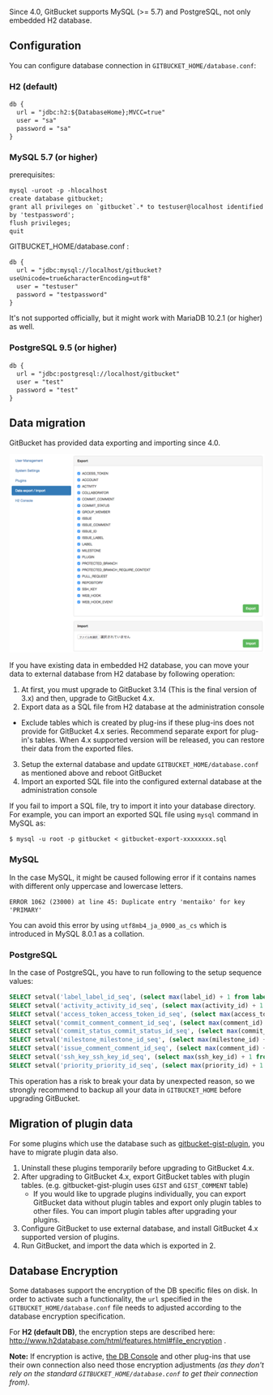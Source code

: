 Since 4.0, GitBucket supports MySQL (>= 5.7) and PostgreSQL, not only embedded H2 database.

## Configuration

You can configure database connection in `GITBUCKET_HOME/database.conf`:

### H2 (default)

```
db {
  url = "jdbc:h2:${DatabaseHome};MVCC=true"
  user = "sa"
  password = "sa"
}
```

### MySQL 5.7 (or higher)
prerequisites:
```
mysql -uroot -p -hlocalhost
create database gitbucket;
grant all privileges on `gitbucket`.* to testuser@localhost identified by 'testpassword';
flush privileges; 
quit
```
GITBUCKET_HOME/database.conf :
```
db {
  url = "jdbc:mysql://localhost/gitbucket?useUnicode=true&characterEncoding=utf8"
  user = "testuser"
  password = "testpassword"
}
```

It's not supported officially, but it might work with MariaDB 10.2.1 (or higher) as well.

### PostgreSQL 9.5 (or higher)

```
db {
  url = "jdbc:postgresql://localhost/gitbucket"
  user = "test"
  password = "test"
}
```

## Data migration

GitBucket has provided data exporting and importing since 4.0.

![Data export and import](database_export.png)

If you have existing data in embedded H2 database, you can move your data to external database from H2 database by following operation:

1. At first, you must upgrade to GitBucket 3.14 (This is the final version of 3.x) and then, upgrade to GitBucket 4.x.
2. Export data as a SQL file from H2 database at the administration console
  - Exclude tables which is created by plug-ins if these plug-ins does not provide for GitBucket 4.x series. Recommend separate export for plug-in's tables. When 4.x supported version will be released, you can restore their data from the exported files.
3. Setup the external database and update `GITBUCKET_HOME/database.conf` as mentioned above and reboot GitBucket
4. Import an exported SQL file into the configured external database at the administration console

If you fail to import a SQL file, try to import it into your database directory. For example, you can import an exported SQL file using `mysql` command in MySQL as:

```
$ mysql -u root -p gitbucket < gitbucket-export-xxxxxxxx.sql
```

### MySQL

In the case MySQL, it might be caused following error if it contains names with different only uppercase and lowercase letters.

```
ERROR 1062 (23000) at line 45: Duplicate entry 'mentaiko' for key 'PRIMARY'
```

You can avoid this error by using `utf8mb4_ja_0900_as_cs` which is introduced in MySQL 8.0.1 as a collation.

### PostgreSQL

In the case of PostgreSQL, you have to run following to the setup sequence values:

```sql
SELECT setval('label_label_id_seq', (select max(label_id) + 1 from label));
SELECT setval('activity_activity_id_seq', (select max(activity_id) + 1 from activity));
SELECT setval('access_token_access_token_id_seq', (select max(access_token_id) + 1 from access_token));
SELECT setval('commit_comment_comment_id_seq', (select max(comment_id) + 1 from commit_comment));
SELECT setval('commit_status_commit_status_id_seq', (select max(commit_status_id) + 1 from commit_status));
SELECT setval('milestone_milestone_id_seq', (select max(milestone_id) + 1 from milestone));
SELECT setval('issue_comment_comment_id_seq', (select max(comment_id) + 1 from issue_comment));
SELECT setval('ssh_key_ssh_key_id_seq', (select max(ssh_key_id) + 1 from ssh_key));
SELECT setval('priority_priority_id_seq', (select max(priority_id) + 1 from priority));
```
This operation has a risk to break your data by unexpected reason, so we strongly recommend to backup all your data in `GITBUCKET_HOME` before upgrading GitBucket.

## Migration of plugin data

For some plugins which use the database such as [gitbucket-gist-plugin](https://github.com/gitbucket/gitbucket-gist-plugin), you have to migrate plugin data also.

1. Uninstall these plugins temporarily before upgrading to GitBucket 4.x.
2. After upgrading to GitBucket 4.x, export GitBucket tables with plugin tables. (e.g. gitbucket-gist-plugin uses `GIST` and `GIST_COMMENT` table)
   - If you would like to upgrade plugins individually, you can export GitBucket data without plugin tables and export only plugin tables to other files. You can import plugin tables after upgrading your plugins.
3. Configure GitBucket to use external database, and install GitBucket 4.x supported version of plugins.
4. Run GitBucket, and import the data which is exported in 2.

## Database Encryption

Some databases support the encryption of the DB specific files on disk. In order to activate such a functionality, the ```url``` specified in the ```GITBUCKET_HOME/database.conf``` file needs to adjusted according to the database encryption specification.

For **H2 (default DB)**, the encryption steps are described here: http://www.h2database.com/html/features.html#file_encryption .

**Note:** If encryption is active, [the DB Console](https://github.com/gitbucket/gitbucket/wiki/Connect-to-H2-database) and other plug-ins that use their own connection also need those encryption adjustments *(as they don't rely on the standard ```GITBUCKET_HOME/database.conf``` to get their connection from)*.